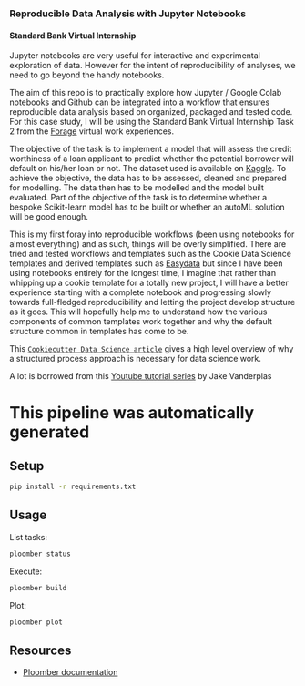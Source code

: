 ### Reproducible Data Analysis with Jupyter Notebooks

#### Standard Bank Virtual Internship

Jupyter notebooks are very useful for interactive and experimental exploration of data. However for the intent of reproducibility of analyses, we need to go beyond the handy notebooks.

The aim of this repo is to practically explore how Jupyter / Google Colab notebooks and Github can be integrated into a workflow that ensures reproducible data analysis based on organized, packaged and tested code. For this case study, I will be using the Standard Bank Virtual Internship Task 2 from  the [Forage](https://www.theforage.com) virtual work experiences. 

The objective of the task is to implement a model that will assess the credit worthiness of a loan applicant to predict whether the potential borrower will default on his/her loan or not. The dataset used is available on [Kaggle](https://www.kaggle.com/datasets/altruistdelhite04/loan-prediction-problem-dataset). To achieve the objective, the data has to be assessed, cleaned and prepared for modelling. The data then has to be modelled and the model built evaluated. Part of the objective of the task is to determine whether a bespoke Scikit-learn model has to be built or whether an autoML solution will be good enough. 

This is my first foray into reproducible workflows (been using notebooks for almost everything) and as such, things will be overly simplified. There are tried and tested workflows and templates such as the Cookie Data Science templates and derived templates such as [Easydata](https://github.com/hackalog/easydata) but since I have been using notebooks entirely for the longest time, I imagine that rather than whipping up a cookie template for a totally new project, I will have a better experience starting with a complete notebook and progressing slowly towards full-fledged reproducibility and letting the project develop structure as it goes. This will hopefully help me to understand how the various components of common templates work together and why the default structure common in templates has come to be.


This [`Cookiecutter Data Science article`](http://drivendata.github.io/cookiecutter-data-science/) gives a high level overview of why a structured process approach is necessary for data science work.

A lot is borrowed from this [Youtube tutorial series](https://www.youtube.com/playlist?list=PLYCpMb24GpOC704uO9svUrihl-HY1tTJJ) by Jake Vanderplas

# This pipeline was automatically generated

## Setup

```sh
pip install -r requirements.txt
```

## Usage

List tasks:

```sh
ploomber status
```

Execute:

```sh
ploomber build
```

Plot:

```sh
ploomber plot
```

## Resources

* [Ploomber documentation](https://docs.ploomber.io)